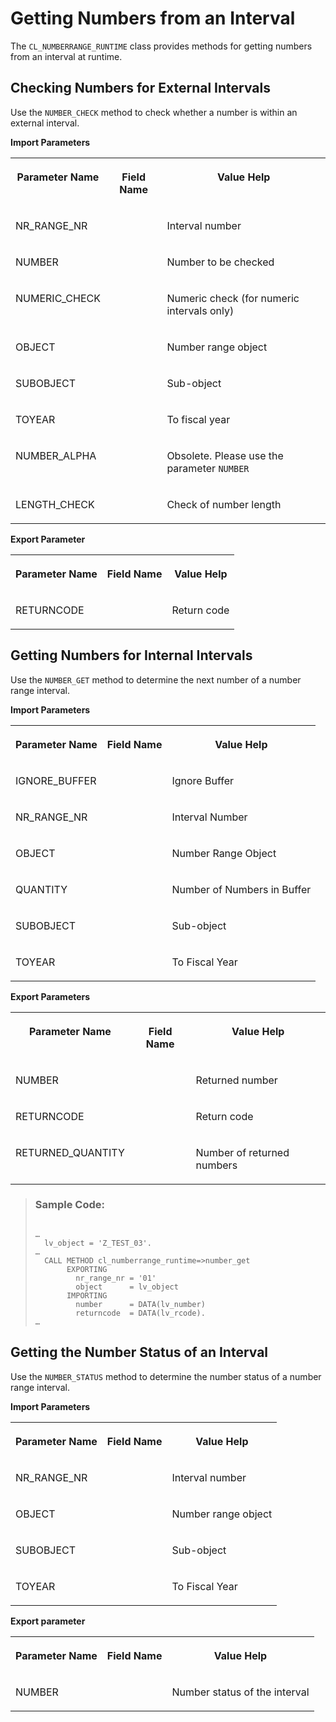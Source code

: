 <!-- loioc9b48a1983ab4c8db00bd3bd8f63632c -->

# Getting Numbers from an Interval

The `CL_NUMBERRANGE_RUNTIME` class provides methods for getting numbers from an interval at runtime.



<a name="loioc9b48a1983ab4c8db00bd3bd8f63632c__section_byp_xhf_gjb"/>

## Checking Numbers for External Intervals

Use the `NUMBER_CHECK` method to check whether a number is within an external interval.

**Import Parameters**


<table>
<tr>
<th valign="top">

Parameter Name



</th>
<th valign="top">

Field Name



</th>
<th valign="top">

Value Help



</th>
</tr>
<tr>
<td valign="top">

NR\_RANGE\_NR



</td>
<td valign="top">

 



</td>
<td valign="top">

Interval number



</td>
</tr>
<tr>
<td valign="top">

NUMBER



</td>
<td valign="top">

 



</td>
<td valign="top">

Number to be checked



</td>
</tr>
<tr>
<td valign="top">

NUMERIC\_CHECK



</td>
<td valign="top">

 



</td>
<td valign="top">

Numeric check \(for numeric intervals only\)



</td>
</tr>
<tr>
<td valign="top">

OBJECT



</td>
<td valign="top">

 



</td>
<td valign="top">

Number range object



</td>
</tr>
<tr>
<td valign="top">

SUBOBJECT



</td>
<td valign="top">

 



</td>
<td valign="top">

Sub-object



</td>
</tr>
<tr>
<td valign="top">

TOYEAR



</td>
<td valign="top">

 



</td>
<td valign="top">

To fiscal year



</td>
</tr>
<tr>
<td valign="top">

NUMBER\_ALPHA



</td>
<td valign="top">

 



</td>
<td valign="top">

Obsolete. Please use the parameter `NUMBER` 



</td>
</tr>
<tr>
<td valign="top">

LENGTH\_CHECK



</td>
<td valign="top">

 



</td>
<td valign="top">

Check of number length



</td>
</tr>
</table>

**Export Parameter**


<table>
<tr>
<th valign="top">

Parameter Name



</th>
<th valign="top">

Field Name



</th>
<th valign="top">

Value Help



</th>
</tr>
<tr>
<td valign="top">

RETURNCODE



</td>
<td valign="top">

 



</td>
<td valign="top">

Return code



</td>
</tr>
</table>



<a name="loioc9b48a1983ab4c8db00bd3bd8f63632c__section_ddq_z3f_gjb"/>

## Getting Numbers for Internal Intervals

Use the `NUMBER_GET` method to determine the next number of a number range interval.

**Import Parameters**


<table>
<tr>
<th valign="top">

Parameter Name



</th>
<th valign="top">

Field Name



</th>
<th valign="top">

Value Help



</th>
</tr>
<tr>
<td valign="top">

IGNORE\_BUFFER



</td>
<td valign="top">

 



</td>
<td valign="top">

Ignore Buffer



</td>
</tr>
<tr>
<td valign="top">

NR\_RANGE\_NR



</td>
<td valign="top">

 



</td>
<td valign="top">

Interval Number



</td>
</tr>
<tr>
<td valign="top">

OBJECT



</td>
<td valign="top">

 



</td>
<td valign="top">

Number Range Object



</td>
</tr>
<tr>
<td valign="top">

QUANTITY



</td>
<td valign="top">

 



</td>
<td valign="top">

Number of Numbers in Buffer



</td>
</tr>
<tr>
<td valign="top">

SUBOBJECT



</td>
<td valign="top">

 



</td>
<td valign="top">

Sub-object



</td>
</tr>
<tr>
<td valign="top">

TOYEAR



</td>
<td valign="top">

 



</td>
<td valign="top">

To Fiscal Year



</td>
</tr>
</table>

**Export Parameters**


<table>
<tr>
<th valign="top">

Parameter Name



</th>
<th valign="top">

Field Name



</th>
<th valign="top">

Value Help



</th>
</tr>
<tr>
<td valign="top">

NUMBER



</td>
<td valign="top">

 



</td>
<td valign="top">

Returned number



</td>
</tr>
<tr>
<td valign="top">

RETURNCODE



</td>
<td valign="top">

 



</td>
<td valign="top">

Return code



</td>
</tr>
<tr>
<td valign="top">

RETURNED\_QUANTITY



</td>
<td valign="top">

 



</td>
<td valign="top">

Number of returned numbers



</td>
</tr>
</table>

> ### Sample Code:  
> ```
> 
> …
>   lv_object = 'Z_TEST_03'.
> …
>   CALL METHOD cl_numberrange_runtime=>number_get
>        EXPORTING
>          nr_range_nr = '01'
>          object      = lv_object
>        IMPORTING
>          number      = DATA(lv_number)
>          returncode  = DATA(lv_rcode).
> …
> 
> ```



<a name="loioc9b48a1983ab4c8db00bd3bd8f63632c__section_njq_cgw_rvb"/>

## Getting the Number Status of an Interval

Use the `NUMBER_STATUS` method to determine the number status of a number range interval.

**Import Parameters**


<table>
<tr>
<th valign="top">

Parameter Name



</th>
<th valign="top">

Field Name



</th>
<th valign="top">

Value Help



</th>
</tr>
<tr>
<td valign="top">

NR\_RANGE\_NR



</td>
<td valign="top">

 



</td>
<td valign="top">

Interval number



</td>
</tr>
<tr>
<td valign="top">

OBJECT



</td>
<td valign="top">

 



</td>
<td valign="top">

Number range object



</td>
</tr>
<tr>
<td valign="top">

SUBOBJECT



</td>
<td valign="top">

 



</td>
<td valign="top">

Sub-object



</td>
</tr>
<tr>
<td valign="top">

TOYEAR



</td>
<td valign="top">

 



</td>
<td valign="top">

To Fiscal Year



</td>
</tr>
</table>

**Export parameter**


<table>
<tr>
<th valign="top">

Parameter Name



</th>
<th valign="top">

Field Name



</th>
<th valign="top">

Value Help



</th>
</tr>
<tr>
<td valign="top">

NUMBER



</td>
<td valign="top">

 



</td>
<td valign="top">

Number status of the interval



</td>
</tr>
</table>

